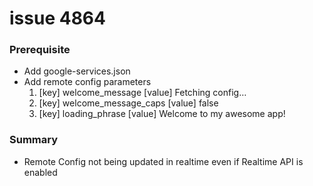# issue 4864
### Prerequisite
- Add google-services.json
- Add remote config parameters
  1. [key] welcome_message      [value] Fetching config…
  2. [key] welcome_message_caps [value] false
  3. [key] loading_phrase       [value] Welcome to my awesome app!
### Summary
- Remote Config not being updated in realtime even if Realtime API is enabled
